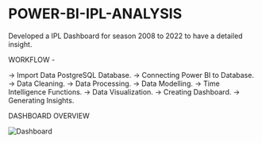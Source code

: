 # POWER-BI-IPL-ANALYSIS
Developed a IPL Dashboard for season 2008 to 2022 to have a detailed insight.

WORKFLOW -

-> Import Data PostgreSQL Database.
-> Connecting Power BI to Database.
-> Data Cleaning.
-> Data Processing.
-> Data Modelling.
-> Time Intelligence Functions.
-> Data Visualization.
-> Creating Dashboard.
-> Generating Insights.


DASHBOARD OVERVIEW

![Dashboard](https://github.com/Sandeep1203tech/POWER-BI-IPL-ANALYSIS/assets/78650502/b7f94272-60f0-48d6-a327-10a47ee8c206)
